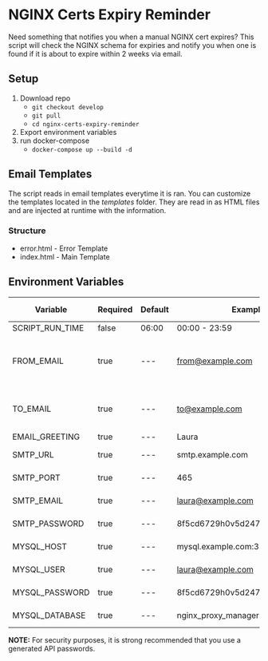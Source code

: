 # NGINX Certs Expiry Reminder

Need something that notifies you when a manual NGINX cert expires? This script will check the NGINX schema for expiries and notify you when one is found if it is about to expire within 2 weeks via email.

## Setup

1. Download repo
    - `git checkout develop`
    - `git pull`
    - `cd nginx-certs-expiry-reminder`
2. Export environment variables
3. run docker-compose
    - `docker-compose up --build -d`

## Email Templates

The script reads in email templates everytime it is ran. You can customize the templates located in the _templates_ folder. They are read in as HTML files and are injected at runtime with the information.

### Structure

-   error.html - Error Template
-   index.html - Main Template

## Environment Variables

| Variable        | Required | Default | Example                        | Needed by                     |
| --------------- | -------- | ------- | ------------------------------ | ----------------------------- |
| SCRIPT_RUN_TIME | false    | 06:00   | 00:00 - 23:59                  | Scheduler                     |
| FROM_EMAIL      | true     | ---     | from@example.com               | SMTP Server (send email from) |
| TO_EMAIL        | true     | ---     | to@example.com                 | SMTP Server (send email to)   |
| EMAIL_GREETING  | true     | ---     | Laura                          | Template                      |
| SMTP_URL        | true     | ---     | smtp.example.com               | SMTP Server                   |
| SMTP_PORT       | true     | ---     | 465                            | SMTP Server                   |
| SMTP_EMAIL      | true     | ---     | laura@example.com              | SMTP Server                   |
| SMTP_PASSWORD   | true     | ---     | 8f5cd6729h0v5d247vc190ddcs4l2a | SMTP Server                   |
| MYSQL_HOST      | true     | ---     | mysql.example.com:3306         | MySQL Server                  |
| MYSQL_USER      | true     | ---     | laura@example.com              | MySQL Server                  |
| MYSQL_PASSWORD  | true     | ---     | 8f5cd6729h0v5d247vc190ddcs4l2a | MySQL Server                  |
| MYSQL_DATABASE  | true     | ---     | nginx_proxy_manager            | MySQL Server                  |

**NOTE:** For security purposes, it is strong recommended that you use a generated API passwords.
